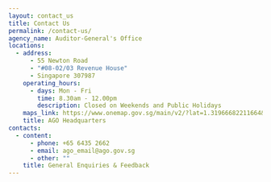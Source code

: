 ```yaml
---
layout: contact_us
title: Contact Us
permalink: /contact-us/
agency_name: Auditor-General's Office
locations:
  - address:
      - 55 Newton Road
      - "#08-02/03 Revenue House"
      - Singapore 307987
    operating_hours:
      - days: Mon - Fri
        time: 8.30am - 12.00pm
        description: Closed on Weekends and Public Holidays
    maps_link: https://www.onemap.gov.sg/main/v2/?lat=1.31966682211664&lng=103.842105076401
    title: AGO Headquarters
contacts:
  - content:
      - phone: +65 6435 2662
      - email: ago_email@ago.gov.sg
      - other: ""
    title: General Enquiries & Feedback
---
```

